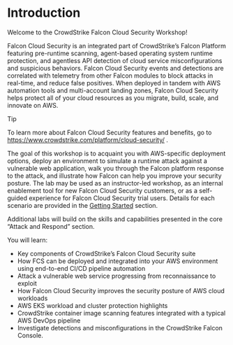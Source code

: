# Introduction

Welcome to the CrowdStrike Falcon Cloud Security Workshop!

Falcon Cloud Security is an integrated part of CrowdStrike’s Falcon Platform featuring pre-runtime scanning, agent-based operating system runtime protection, and agentless API detection of cloud service misconfigurations and suspicious behaviors. Falcon Cloud Security events and detections are correlated with telemetry from other Falcon modules to block attacks in real-time, and reduce false positives. When deployed in tandem with AWS automation tools and multi-account landing zones, Falcon Cloud Security helps protect all of your cloud resources as you migrate, build, scale, and innovate on AWS.

> [!TIP]
> To learn more about Falcon Cloud Security features and benefits, go to https://www.crowdstrike.com/platform/cloud-security/ .

The goal of this workshop is to acquaint you with AWS-specific deployment options, deploy an environment to simulate a runtime attack against a vulnerable web application, walk you through the Falcon platform response to the attack, and illustrate how Falcon can help you improve your security posture. The lab may be used as an instructor-led workshop, as an internal enablement tool for new Falcon Cloud Security customers, or as a self-guided experience for Falcon Cloud Security trial users. Details for each scenario are provided in the [Getting Started](30-getting-started.md) section.

Additional labs will build on the skills and capabilities presented in the core “Attack and Respond” section.

You will learn:

- Key components of CrowdStrike’s Falcon Cloud Security suite
- How FCS can be deployed and integrated into your AWS environment using end-to-end CI/CD pipeline automation
- Attack a vulnerable web service progressing from reconnaissance to exploit
- How Falcon Cloud Security improves the security posture of AWS cloud workloads
- AWS EKS workload and cluster protection highlights
- CrowdStrike container image scanning features integrated with a typical AWS DevOps pipeline
- Investigate detections and misconfigurations in the CrowdStrike Falcon Console.
